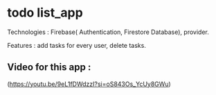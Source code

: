 # todo list_app


Technologies : Firebase( Authentication, Firestore Database), provider.


Features : add tasks for every user, delete tasks.


## Video for this app :

(https://youtu.be/9eL1fDWdzzI?si=oS843Os_YcUy8GWu)

